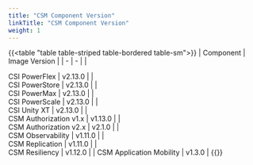 ```yaml
---
title: "CSM Component Version"
linkTitle: "CSM Component Version"
weight: 1 
--- 
```


{{<table "table table-striped table-bordered table-sm">}}
| Component | Image Version |
| - | - |
|<div style="text-align:left"> CSI PowerFlex | v2.13.0 |
|<div style="text-align:left"> CSI PowerStore | v2.13.0 |
|<div style="text-align:left"> CSI PowerMax | v2.13.0 |
|<div style="text-align:left"> CSI PowerScale | v2.13.0 |
|<div style="text-align:left"> CSI Unity XT | v2.13.0 |
|<div style="text-align:left"> CSM Authorization v1.x | v1.13.0 |
|<div style="text-align:left"> CSM Authorization v2.x | v2.1.0 |
|<div style="text-align:left"> CSM Observability | v1.11.0 |
|<div style="text-align:left"> CSM Replication | v1.11.0 |
|<div style="text-align:left"> CSM Resiliency | v1.12.0 |
| CSM Application Mobility | v1.3.0 |
{{</table>}}